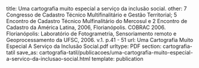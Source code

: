 title: Uma cartografia muito especial a serviço da inclusão social.
other: 7 Congresso de Cadastro Técnico Multifinalitário e Gestão Territorial; 5 Encontro de Cadastro Técnico Mulfinalitário do Mercosul e 2 Encontro de Cadastro da América Latina, 2006, Florianópolis. COBRAC 2006. Florianópolis: Laboratório de Fotogrametria, Sensoriamento remoto e Geoprocessamento da UFSC, 2006. v.1. p.41 - 51
url: Uma Cartografia Muito Especial A Serviço da Inclusão Social.pdf
urltype: PDF
section: cartografia-tatil
save_as: cartografia-tatil/publicacoes/uma-cartografia-muito-especial-a-servico-da-inclusao-social.html
template: publication
